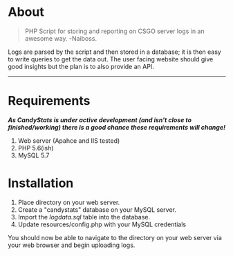 # About
> PHP Script for storing and reporting on CSGO server logs in an awesome way.
> -Naiboss.

Logs are parsed by the script and then stored in a database; it is then easy to write queries to get the data out. 
The user facing website should give good insights but the plan is to also provide an API. 

---
# Requirements
**_As CandyStats is under active development (and isn't close to finished/working) there is a good chance these requirements will change!_**
1. Web server (Apahce and IIS tested)
2. PHP 5.6(ish)
3. MySQL 5.7

# Installation
1. Place directory on your web server. 
2. Create a "candystats" database on your MySQL server.
3. Import the _logdata.sql_ table into the database.
4. Update resources/config.php with your MySQL credentials

You should now be able to navigate to the directory on your web server via your web browser and begin uploading logs.